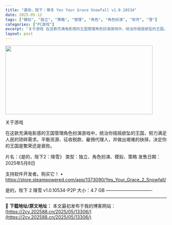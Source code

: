 ```yaml
---
title: "遵命，陛下：寒冬 Yes Your Grace Snowfall v1.0.10534"
date: 2025-05-12
tags: ["模拟", "独立", "策略", "管理", "角色", "角色扮演", "软件", "雪"]
categories: ["PC游戏"]
excerpt: "关于游戏 在这款充满电影感的王国管理角色扮演游戏中，统治你摇摇欲坠的王国，努力满足人民的琐碎需求。平衡资源、征收税款、雇佣代理人，并做出艰难的抉择，决定你的王国是繁荣还是衰败。 片名：《是的，陛下2：降雪》 类型：独立、角色扮演、模拟、策略 发售日期：2025年5月8日 支持软件开发者。购买它！ •&hellip;"
layout: post
---
```


<img src="https://2cy.202588.cn/wp-content/uploads/2025/05/2025051202455414.webp" alt="" width="460" height="215" class="aligncenter size-full wp-image-13289" />

关于游戏

在这款充满电影感的王国管理角色扮演游戏中，统治你摇摇欲坠的王国，努力满足人民的琐碎需求。平衡资源、征收税款、雇佣代理人，并做出艰难的抉择，决定你的王国是繁荣还是衰败。

片名：《是的，陛下2：降雪》
类型：独立、角色扮演、模拟、策略
发售日期：2025年5月8日

支持软件开发者。购买它！
• https://store.steampowered.com/app/1373090/Yes_Your_Grace_2_Snowfall/

是的，陛下 2 降雪 v1.0.10534-P2P
大小：4.7 GB
——————————- 

---
📖 **下载地址/原文地址：** 本文最初发布于我的博客网站：[https://2cy.202588.cn/2025/05/13306/](https://2cy.202588.cn/2025/05/13306/)

